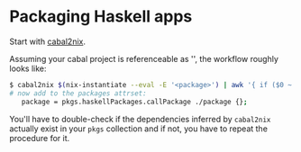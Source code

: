 # Packaging Haskell apps

Start with [cabal2nix](https://github.com/NixOS/cabal2nix).

Assuming your cabal project is referenceable as '<package>', the workflow
roughly looks like:

```bash
$ cabal2nix $(nix-instantiate --eval -E '<package>') | awk '{ if ($0 ~ /^  src/) sub("=.*;", "= <package>;");print $0}' > ./package/default.nix
# now add to the packages attrset:
   package = pkgs.haskellPackages.callPackage ./package {};
```

You'll have to double-check if the dependencies inferred by `cabal2nix` actually exist
in your `pkgs` collection and if not, you have to repeat the procedure for it.
